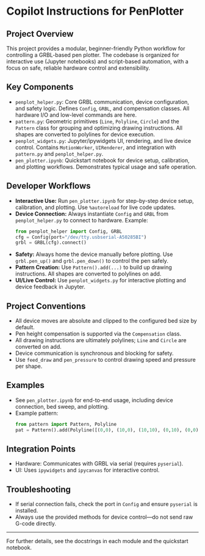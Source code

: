 # Copilot Instructions for PenPlotter

## Project Overview
This project provides a modular, beginner-friendly Python workflow for controlling a GRBL-based pen plotter. The codebase is organized for interactive use (Jupyter notebooks) and script-based automation, with a focus on safe, reliable hardware control and extensibility.

## Key Components
- `penplot_helper.py`: Core GRBL communication, device configuration, and safety logic. Defines `Config`, `GRBL`, and compensation classes. All hardware I/O and low-level commands are here.
- `pattern.py`: Geometric primitives (`Line`, `Polyline`, `Circle`) and the `Pattern` class for grouping and optimizing drawing instructions. All shapes are converted to polylines for device execution.
- `penplot_widgets.py`: Jupyter/ipywidgets UI, rendering, and live device control. Contains `MotionWorker`, `UIRenderer`, and integration with `pattern.py` and `penplot_helper.py`.
- `pen_plotter.ipynb`: Quickstart notebook for device setup, calibration, and plotting workflows. Demonstrates typical usage and safe operation.

## Developer Workflows
- **Interactive Use:** Run `pen_plotter.ipynb` for step-by-step device setup, calibration, and plotting. Use `%autoreload` for live code updates.
- **Device Connection:** Always instantiate `Config` and `GRBL` from `penplot_helper.py` to connect to hardware. Example:
  ```python
  from penplot_helper import Config, GRBL
  cfg = Config(port="/dev/tty.usbserial-A50285BI")
  grbl = GRBL(cfg).connect()
  ```
- **Safety:** Always home the device manually before plotting. Use `grbl.pen_up()` and `grbl.pen_down()` to control the pen safely.
- **Pattern Creation:** Use `Pattern().add(...)` to build up drawing instructions. All shapes are converted to polylines on add.
- **UI/Live Control:** Use `penplot_widgets.py` for interactive plotting and device feedback in Jupyter.

## Project Conventions
- All device moves are absolute and clipped to the configured bed size by default.
- Pen height compensation is supported via the `Compensation` class.
- All drawing instructions are ultimately polylines; `Line` and `Circle` are converted on add.
- Device communication is synchronous and blocking for safety.
- Use `feed_draw` and `pen_pressure` to control drawing speed and pressure per shape.

## Examples
- See `pen_plotter.ipynb` for end-to-end usage, including device connection, bed sweep, and plotting.
- Example pattern:
  ```python
  from pattern import Pattern, Polyline
  pat = Pattern().add(Polyline([(0,0), (10,0), (10,10), (0,10), (0,0)]))
  ```

## Integration Points
- Hardware: Communicates with GRBL via serial (requires `pyserial`).
- UI: Uses `ipywidgets` and `ipycanvas` for interactive control.

## Troubleshooting
- If serial connection fails, check the port in `Config` and ensure `pyserial` is installed.
- Always use the provided methods for device control—do not send raw G-code directly.

---
For further details, see the docstrings in each module and the quickstart notebook.
